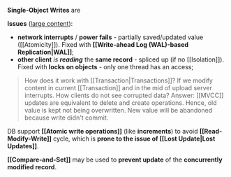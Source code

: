 **Single-Object Writes** are 

**Issues** (<u>large content</u>):
- **network interrupts** / **power fails** - partially saved/updated value ([[Atomicity]]). Fixed with **[[Write-ahead Log (WAL)-based Replication|WAL]]**;
- **other client** *is **reading*** the **same record** - spliced up (if no [[Isolation]]). 
  Fixed with **locks on objects** - only one thread has an access;

> How does it work with [[Transaction|Transactions]]? 
> If we modify content in current [[Transaction]] and in the mid of upload server interrupts. How clients do not see corrupted data?
> Answer: [[MVCC]] updates are equivalent to delete and create operations. Hence, old value is kept not being overwritten. New value will be abandoned because write didn't commit.

DB support **[[Atomic write operations]]** (like **increments**) to avoid **[[Read-Modify-Write]]** cycle, which is **prone to the issue of [[Lost Update|Lost Updates]]**.

**[[Compare-and-Set]]** may be used to **prevent update** of the **concurrently modified record**.

